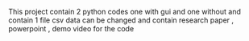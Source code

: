 This project contain 2 python codes one with gui and one without and contain 1 file csv data can be changed and contain research paper , powerpoint , demo video for the code 
